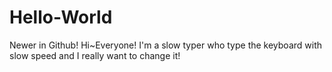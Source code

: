 # Hello-World
Newer in Github!
Hi~Everyone! I'm a slow typer who type the keyboard with slow speed and I really want to change it!
